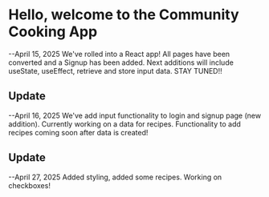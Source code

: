 # Hello, welcome to the Community Cooking App 
--April 15, 2025
We've rolled into a React app!
All pages have been converted and a Signup has been added. 
Next additions will include useState, useEffect, retrieve and store input data.
STAY TUNED!!

## Update
--April 16, 2025 
We've add input functionality to login and signup page (new addition). Currently working on a data for recipes. 
Functionality to add recipes coming soon after data is created!

## Update  
--April 27, 2025
Added styling, added some recipes. Working on checkboxes!